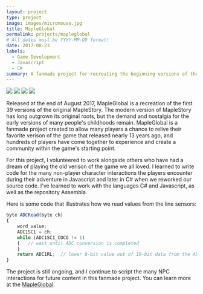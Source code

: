 ```yaml
---
layout: project
type: project
image: images/micromouse.jpg
title: MapleGlobal
permalink: projects/mapleglobal
# All dates must be YYYY-MM-DD format!
date: 2017-08-23
labels:
  - Game Development
  - Javascript
  - C#
summary: A fanmade project for recreating the beginning versions of the game MapleStory.
---
```


<div class="ui small rounded images">
  <img class="ui image" src="../images/micromouse-robot.png">
  <img class="ui image" src="../images/micromouse-robot-2.jpg">
  <img class="ui image" src="../images/micromouse.jpg">
  <img class="ui image" src="../images/micromouse-circuit.png">
</div>

Released at the end of August 2017, MapleGlobal is a recreation of the first 39 versions of the original MapleStory. The modern version of MapleStory has long outgrown its original roots, but the demand and nostalgia for the early versions of many people's childhoods remain. MapleGlobal is a fanmade project created to allow many players a chance to relive their favorite verison of the game that released nearly 13 years ago, and hundreds of players have come together to experience and create a community within the game's starting point.

For this project, I volunteered to work alongside others who have had a dream of playing the old verison of the game we all loved. I learned to write code for the many non-player character interactions the players encounter during their adventure in Javascript and later in C# when we reworked our source code. I've learned to work with the languages C# and Javascript, as well as the repository Assembla.

Here is some code that illustrates how we read values from the line sensors:

```js
byte ADCRead(byte ch)
{
    word value;
    ADC1SC1 = ch;
    while (ADC1SC1_COCO != 1)
    {   // wait until ADC conversion is completed   
    }
    return ADC1RL;  // lower 8-bit value out of 10-bit data from the ADC
}
```

The project is still ongoing, and I continue to script the many NPC interactions for future content in this fanmade project.
You can learn more at the [MapleGlobal](http://maplestory.global).



